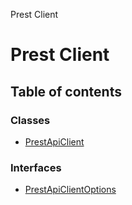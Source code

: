 Prest Client

# Prest Client

## Table of contents

### Classes

- [PrestApiClient](classes/PrestApiClient.md)

### Interfaces

- [PrestApiClientOptions](interfaces/PrestApiClientOptions.md)
